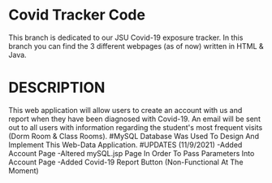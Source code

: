# Covid Tracker Code
This branch is dedicated to our JSU Covid-19 exposure tracker. 
In this branch you can find the 3 different webpages (as of now) written in HTML & Java.
# DESCRIPTION
This web application will allow users to create an account with us and report when they have been diagnosed with Covid-19.
An email will be sent out to all users with information regarding the student's most frequent visits (Dorm Room & Class Rooms). 
#MySQL Database Was Used To Design And Implement This Web-Data Application.
#UPDATES
(11/9/2021)
-Added Account Page
-Altered mySQL.jsp Page In Order To Pass Parameters Into Account Page
-Added Covid-19 Report Button (Non-Functional At The Moment)


